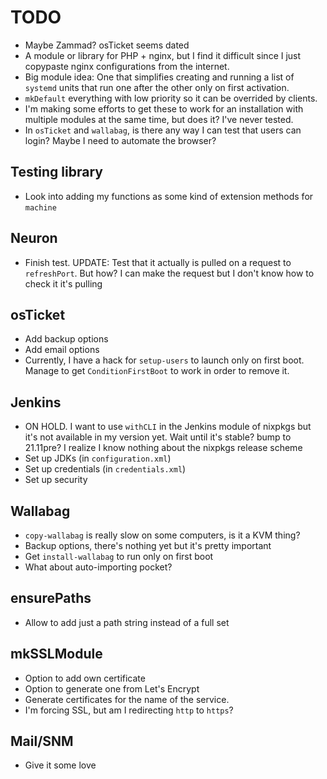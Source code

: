 # TODO
* Maybe Zammad? osTicket seems dated
* A module or library for PHP + nginx, but I find it difficult since I just copypaste nginx configurations from the internet.
* Big module idea: One that simplifies creating and running a list of `systemd` units that run one after the other only on first activation.
* `mkDefault` everything with low priority so it can be overrided by clients.
* I'm making some efforts to get these to work for an installation with multiple modules at the same time, but does it? I've never tested.
* In `osTicket` and `wallabag`, is there any way I can test that users can login? Maybe I need to automate the browser?

## Testing library
* Look into adding my functions as some kind of extension methods for `machine`

## Neuron
* Finish test. UPDATE: Test that it actually is pulled on a request to `refreshPort`. But how? I can make the request but I don't know how to check it it's pulling

## osTicket
* Add backup options
* Add email options
* Currently, I have a hack for `setup-users` to launch only on first boot. Manage to get `ConditionFirstBoot` to work in order to remove it.

## Jenkins
* ON HOLD. I want to use `withCLI` in the Jenkins module of nixpkgs but it's not available in my version yet. Wait until it's stable? bump to 21.11pre? I realize I know nothing about the nixpkgs release scheme
* Set up JDKs (in `configuration.xml`)
* Set up credentials (in `credentials.xml`)
* Set up security

## Wallabag
* `copy-wallabag` is really slow on some computers, is it a KVM thing?
* Backup options, there's nothing yet but it's pretty important
* Get `install-wallabag` to run only on first boot
* What about auto-importing pocket?

## ensurePaths
* Allow to add just a path string instead of a full set

## mkSSLModule
* Option to add own certificate
* Option to generate one from Let's Encrypt
* Generate certificates for the name of the service.
* I'm forcing SSL, but am I redirecting `http` to `https`?

## Mail/SNM
* Give it some love
